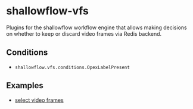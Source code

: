 # shallowflow-vfs
Plugins for the shallowflow workflow engine that allows making decisions on 
whether to keep or discard video frames via Redis backend.

## Conditions

* `shallowflow.vfs.conditions.OpexLabelPresent`


## Examples

* [select video frames](examples/select_video_frames.py)
